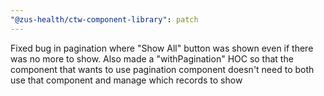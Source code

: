 ```yaml
---
"@zus-health/ctw-component-library": patch
---
```


Fixed bug in pagination where "Show All" button was shown even if there was no more to show. Also made a "withPagination" HOC so that the component that wants to use pagination component doesn't need to both use that component and manage which records to show
